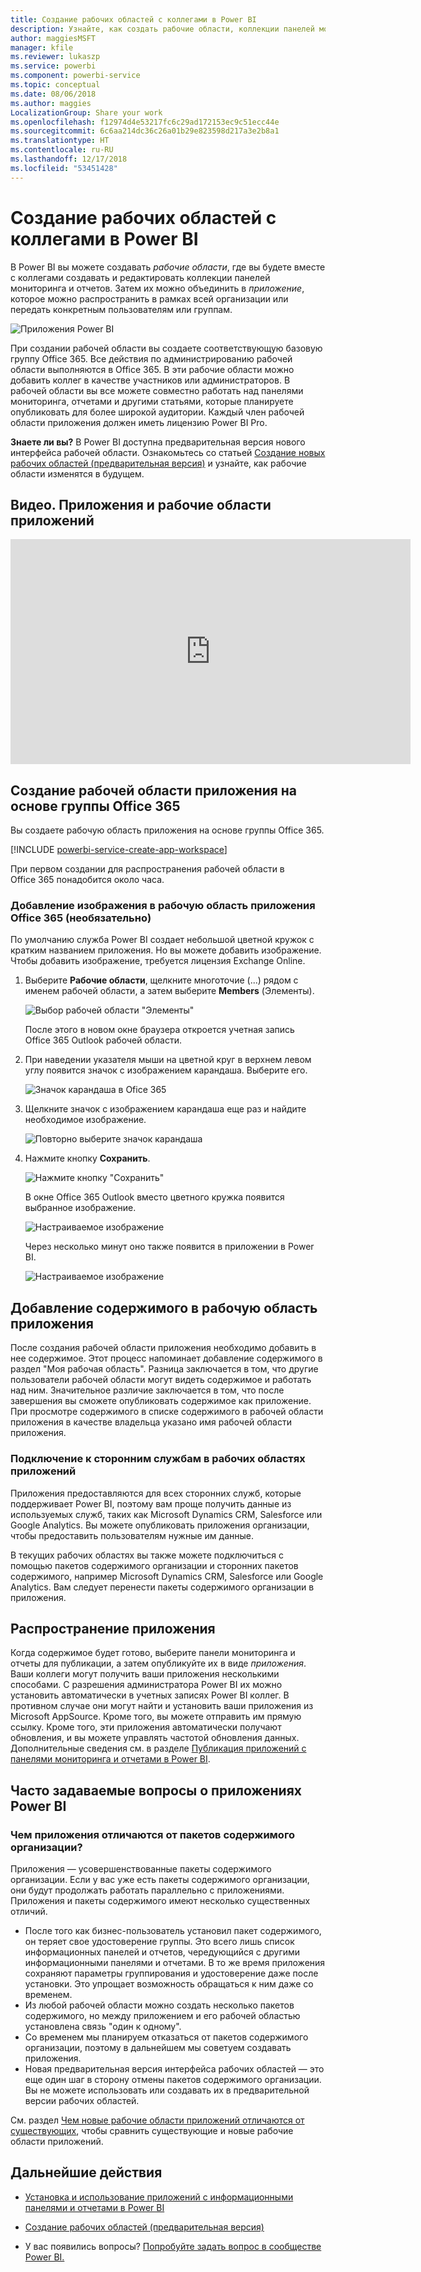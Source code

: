 ```yaml
---
title: Создание рабочих областей с коллегами в Power BI
description: Узнайте, как создать рабочие области, коллекции панелей мониторинга и отчетов, предназначенные для предоставления основных метрик для организации.
author: maggiesMSFT
manager: kfile
ms.reviewer: lukaszp
ms.service: powerbi
ms.component: powerbi-service
ms.topic: conceptual
ms.date: 08/06/2018
ms.author: maggies
LocalizationGroup: Share your work
ms.openlocfilehash: f12974d4e53217fc6c29ad172153ec9c51ecc44e
ms.sourcegitcommit: 6c6aa214dc36c26a01b29e823598d217a3e2b8a1
ms.translationtype: HT
ms.contentlocale: ru-RU
ms.lasthandoff: 12/17/2018
ms.locfileid: "53451428"
---
```

# <a name="create-workspaces-with-your-colleagues-in-power-bi"></a>Создание рабочих областей с коллегами в Power BI

В Power BI вы можете создавать *рабочие области*, где вы будете вместе с коллегами создавать и редактировать коллекции панелей мониторинга и отчетов. Затем их можно объединить в *приложение*, которое можно распространить в рамках всей организации или передать конкретным пользователям или группам. 

![Приложения Power BI](media/service-create-workspaces/power-bi-apps-left-nav.png)

При создании рабочей области вы создаете соответствующую базовую группу Office 365. Все действия по администрированию рабочей области выполняются в Office 365. В эти рабочие области можно добавить коллег в качестве участников или администраторов. В рабочей области вы все можете совместно работать над панелями мониторинга, отчетами и другими статьями, которые планируете опубликовать для более широкой аудитории. Каждый член рабочей области приложения должен иметь лицензию Power BI Pro. 

**Знаете ли вы?** В Power BI доступна предварительная версия нового интерфейса рабочей области. Ознакомьтесь со статьей [Создание новых рабочих областей (предварительная версия)](service-create-the-new-workspaces.md) и узнайте, как рабочие области изменятся в будущем. 

## <a name="video-apps-and-app-workspaces"></a>Видео. Приложения и рабочие области приложений
<iframe width="640" height="360" src="https://www.youtube.com/embed/Ey5pyrr7Lk8?showinfo=0" frameborder="0" allowfullscreen></iframe>

## <a name="create-an-app-workspace-based-on-an-office-365-group"></a>Создание рабочей области приложения на основе группы Office 365

Вы создаете рабочую область приложения на основе группы Office 365.

[!INCLUDE [powerbi-service-create-app-workspace](./includes/powerbi-service-create-app-workspace.md)]

При первом создании для распространения рабочей области в Office 365 понадобится около часа. 

### <a name="add-an-image-to-your-office-365-app-workspace-optional"></a>Добавление изображения в рабочую область приложения Office 365 (необязательно)
По умолчанию служба Power BI создает небольшой цветной кружок с кратким названием приложения. Но вы можете добавить изображение. Чтобы добавить изображение, требуется лицензия Exchange Online.

1. Выберите **Рабочие области**, щелкните многоточие (...) рядом с именем рабочей области, а затем выберите **Members** (Элементы). 
   
     ![Выбор рабочей области "Элементы"](media/service-create-distribute-apps/power-bi-apps-workspace-members.png)
   
    После этого в новом окне браузера откроется учетная запись Office 365 Outlook рабочей области.
2. При наведении указателя мыши на цветной круг в верхнем левом углу появится значок с изображением карандаша. Выберите его.
   
     ![Значок карандаша в Ofice 365](media/service-create-distribute-apps/power-bi-apps-workspace-edit-image.png)
3. Щелкните значок с изображением карандаша еще раз и найдите необходимое изображение.
   
     ![Повторно выберите значок карандаша](media/service-create-distribute-apps/power-bi-apps-workspace-edit-group.png)

4. Нажмите кнопку **Сохранить**.
   
     ![Нажмите кнопку "Сохранить"](media/service-create-distribute-apps/power-bi-apps-workspace-save-image.png)
   
    В окне Office 365 Outlook вместо цветного кружка появится выбранное изображение. 
   
     ![Настраиваемое изображение](media/service-create-distribute-apps/power-bi-apps-workspace-image-in-office-365.png)
   
    Через несколько минут оно также появится в приложении в Power BI.
   
     ![Настраиваемое изображение](media/service-create-distribute-apps/power-bi-apps-image.png)

## <a name="add-content-to-your-app-workspace"></a>Добавление содержимого в рабочую область приложения

После создания рабочей области приложения необходимо добавить в нее содержимое. Этот процесс напоминает добавление содержимого в раздел "Моя рабочая область". Разница заключается в том, что другие пользователи рабочей области могут видеть содержимое и работать над ним. Значительное различие заключается в том, что после завершения вы сможете опубликовать содержимое как приложение. При просмотре содержимого в списке содержимого в рабочей области приложения в качестве владельца указано имя рабочей области приложения.

### <a name="connect-to-third-party-services-in-app-workspaces"></a>Подключение к сторонним службам в рабочих областях приложений

Приложения предоставляются для всех сторонних служб, которые поддерживает Power BI, поэтому вам проще получить данные из используемых служб, таких как Microsoft Dynamics CRM, Salesforce или Google Analytics. Вы можете опубликовать приложения организации, чтобы предоставить пользователям нужные им данные.

В текущих рабочих областях вы также можете подключиться с помощью пакетов содержимого организации и сторонних пакетов содержимого, например Microsoft Dynamics CRM, Salesforce или Google Analytics. Вам следует перенести пакеты содержимого организации в приложения.

## <a name="distribute-an-app"></a>Распространение приложения

Когда содержимое будет готово, выберите панели мониторинга и отчеты для публикации, а затем опубликуйте их в виде *приложения*. Ваши коллеги могут получить ваши приложения несколькими способами. С разрешения администратора Power BI их можно установить автоматически в учетных записях Power BI коллег. В противном случае они могут найти и установить ваши приложения из Microsoft AppSource. Кроме того, вы можете отправить им прямую ссылку. Кроме того, эти приложения автоматически получают обновления, и вы можете управлять частотой обновления данных. Дополнительные сведения см. в разделе [Публикация приложений с панелями мониторинга и отчетами в Power BI](service-create-distribute-apps.md).

## <a name="power-bi-apps-faq"></a>Часто задаваемые вопросы о приложениях Power BI

### <a name="how-are-apps-different-from-organizational-content-packs"></a>Чем приложения отличаются от пакетов содержимого организации?
Приложения — усовершенствованные пакеты содержимого организации. Если у вас уже есть пакеты содержимого организации, они будут продолжать работать параллельно с приложениями. Приложения и пакеты содержимого имеют несколько существенных отличий. 

* После того как бизнес-пользователь установил пакет содержимого, он теряет свое удостоверение группы. Это всего лишь список информационных панелей и отчетов, чередующийся с другими информационными панелями и отчетами. В то же время приложения сохраняют параметры группирования и удостоверение даже после установки. Это упрощает возможность обращаться к ним даже со временем.
* Из любой рабочей области можно создать несколько пакетов содержимого, но между приложением и его рабочей областью установлена связь "один к одному". 
* Со временем мы планируем отказаться от пакетов содержимого организации, поэтому в дальнейшем мы советуем создавать приложения.  
* Новая предварительная версия интерфейса рабочих областей — это еще один шаг в сторону отмены пакетов содержимого организации. Вы не можете использовать или создавать их в предварительной версии рабочих областей.

См. раздел [Чем новые рабочие области приложений отличаются от существующих](service-create-the-new-workspaces.md#how-are-the-new-app-workspaces-different-from-current-app-workspaces), чтобы сравнить существующие и новые рабочие области приложений. 

## <a name="next-steps"></a>Дальнейшие действия
* [Установка и использование приложений с информационными панелями и отчетами в Power BI](service-create-distribute-apps.md)
- [Создание рабочих областей (предварительная версия)](service-create-the-new-workspaces.md)
* У вас появились вопросы? [Попробуйте задать вопрос в сообществе Power BI.](http://community.powerbi.com/)
